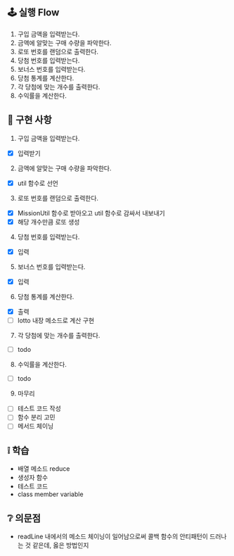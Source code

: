 ## 🕹 실행 Flow

1. 구입 금액을 입력받는다.
2. 금액에 알맞는 구매 수량을 파악한다.
3. 로또 번호를 랜덤으로 출력한다.
4. 당첨 번호를 입력받는다.
5. 보너스 번호를 입력받는다.
6. 당첨 통계를 계산한다.
7. 각 당첨에 맞는 개수를 출력한다.
8. 수익률을 계산한다.

## 🛒 구현 사항

1. 구입 금액을 입력받는다.

- [x] 입력받기

2. 금액에 알맞는 구매 수량을 파악한다.

- [x] util 함수로 선언

3. 로또 번호를 랜덤으로 출력한다.

- [x] MissionUtil 함수로 받아오고 util 함수로 감싸서 내보내기
- [x] 해당 개수만큼 로또 생성

4. 당첨 번호를 입력받는다.

- [x] 입력

5. 보너스 번호를 입력받는다.

- [x] 입력

6. 당첨 통계를 계산한다.

- [x] 출력
- [ ] lotto 내장 메소드로 계산 구현

7. 각 당첨에 맞는 개수를 출력한다.

- [ ] todo

8. 수익률을 계산한다.

- [ ] todo

9. 마무리

- [ ] 테스트 코드 작성
- [ ] 함수 분리 고민
- [ ] 메서드 체이닝

## ❕ 학습

- 배열 메소드 reduce
- 생성자 함수
- 테스트 코드
- class member variable

## ❔ 의문점

- readLine 내에서의 메소드 체이닝이 일어남으로써 콜백 함수의 안티패턴이 드러나는 것 같은데, 옳은 방법인지
